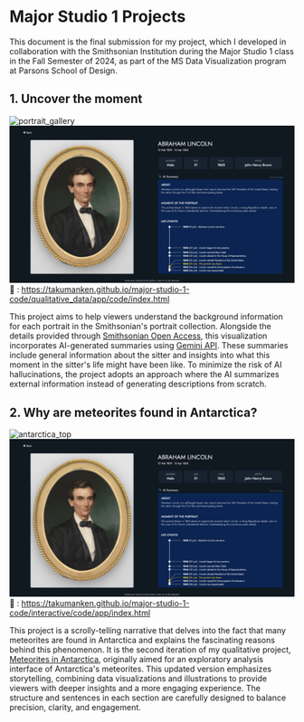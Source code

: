 # Major Studio 1 Projects
This document is the final submission for my project, which I developed in collaboration with the Smithsonian Institution during the Major Studio 1 class in the Fall Semester of 2024, as part of the MS Data Visualization program at Parsons School of Design.

## 1. Uncover the moment
![portrait_gallery](https://github.com/takumanken/major-studio-1-code/blob/main/images/portrait_gallery.png)
![portrait_description](https://github.com/takumanken/major-studio-1-code/blob/main/images/portrait_description.png)
🔗 : https://takumanken.github.io/major-studio-1-code/qualitative_data/app/code/index.html 

This project aims to help viewers understand the background information for each portrait in the Smithsonian's portrait collection. Alongside the details provided through [Smithsonian Open Access](https://www.si.edu/openaccess), this visualization incorporates AI-generated summaries using [Gemini API](https://ai.google.dev/). These summaries include general information about the sitter and insights into what this moment in the sitter's life might have been like. To minimize the risk of AI hallucinations, the project adopts an approach where the AI summarizes external information instead of generating descriptions from scratch.


## 2. Why are meteorites found in Antarctica?
![antarctica_top](https://github.com/takumanken/major-studio-1-code/blob/main/images/portrait_gallery.png)
![antarctica_map](https://github.com/takumanken/major-studio-1-code/blob/main/images/portrait_description.png)
🔗 : https://takumanken.github.io/major-studio-1-code/interactive/code/app/index.html

This project is a scrolly-telling narrative that delves into the fact that many meteorites are found in Antarctica and explains the fascinating reasons behind this phenomenon. It is the second iteration of my qualitative project, [Meteorites in Antarctica](https://takumanken.github.io/major-studio-1-code/quantitave_data/code/app/), originally aimed for an exploratory analysis interface of Antarctica's meteorites. This updated version emphasizes storytelling, combining data visualizations and illustrations to provide viewers with deeper insights and a more engaging experience. The structure and sentences in each section are carefully designed to balance precision, clarity, and engagement.
